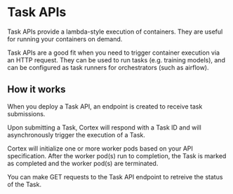 # Task APIs

Task APIs provide a lambda-style execution of containers. They are useful for running your containers on demand.

Task APIs are a good fit when you need to trigger container execution via an HTTP request. They can be used to run tasks (e.g. training models), and can be configured as task runners for orchestrators (such as airflow).

## How it works

When you deploy a Task API, an endpoint is created to receive task submissions.

Upon submitting a Task, Cortex will respond with a Task ID and will asynchronously trigger the execution of a Task.

Cortex will initialize one or more worker pods based on your API specification. After the worker pod(s) run to completion, the Task is marked as completed and the worker pod(s) are terminated.

You can make GET requests to the Task API endpoint to retreive the status of the Task.

![]()
